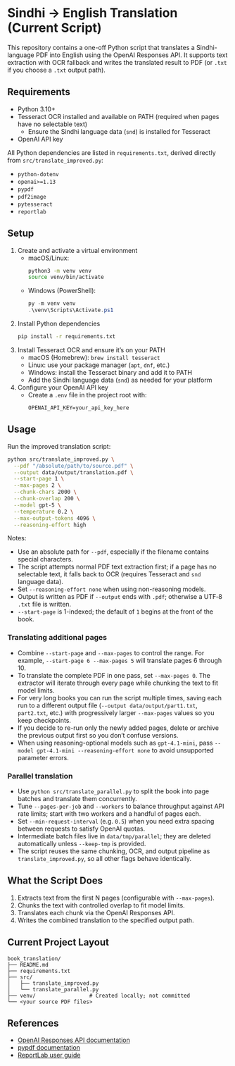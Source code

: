 # Sindhi → English Translation (Current Script)

This repository contains a one-off Python script that translates a Sindhi-language PDF into English using the OpenAI Responses API. It supports text extraction with OCR fallback and writes the translated result to PDF (or `.txt` if you choose a `.txt` output path).

## Requirements
- Python 3.10+
- Tesseract OCR installed and available on PATH (required when pages have no selectable text)
  - Ensure the Sindhi language data (`snd`) is installed for Tesseract
- OpenAI API key

All Python dependencies are listed in `requirements.txt`, derived directly from `src/translate_improved.py`:
- `python-dotenv`
- `openai>=1.13`
- `pypdf`
- `pdf2image`
- `pytesseract`
- `reportlab`

## Setup
1. Create and activate a virtual environment
   - macOS/Linux:
     ```bash
     python3 -m venv venv
     source venv/bin/activate
     ```
   - Windows (PowerShell):
     ```powershell
     py -m venv venv
     .\venv\Scripts\Activate.ps1
     ```
2. Install Python dependencies
   ```bash
   pip install -r requirements.txt
   ```
3. Install Tesseract OCR and ensure it’s on your PATH
   - macOS (Homebrew): `brew install tesseract`
   - Linux: use your package manager (`apt`, `dnf`, etc.)
   - Windows: install the Tesseract binary and add it to PATH
   - Add the Sindhi language data (`snd`) as needed for your platform
4. Configure your OpenAI API key
   - Create a `.env` file in the project root with:
     ```env
     OPENAI_API_KEY=your_api_key_here
     ```

## Usage
Run the improved translation script:
```bash
python src/translate_improved.py \
  --pdf "/absolute/path/to/source.pdf" \
  --output data/output/translation.pdf \
  --start-page 1 \
  --max-pages 2 \
  --chunk-chars 2000 \
  --chunk-overlap 200 \
  --model gpt-5 \
  --temperature 0.2 \
  --max-output-tokens 4096 \
  --reasoning-effort high
```

Notes:
- Use an absolute path for `--pdf`, especially if the filename contains special characters.
- The script attempts normal PDF text extraction first; if a page has no selectable text, it falls back to OCR (requires Tesseract and `snd` language data).
- Set `--reasoning-effort none` when using non-reasoning models.
- Output is written as PDF if `--output` ends with `.pdf`; otherwise a UTF‑8 `.txt` file is written.
- `--start-page` is 1-indexed; the default of `1` begins at the front of the book.

### Translating additional pages
- Combine `--start-page` and `--max-pages` to control the range. For example, `--start-page 6 --max-pages 5` will translate pages 6 through 10.
- To translate the complete PDF in one pass, set `--max-pages 0`. The extractor will iterate through every page while chunking the text to fit model limits.
- For very long books you can run the script multiple times, saving each run to a different output file (`--output data/output/part1.txt`, `part2.txt`, etc.) with progressively larger `--max-pages` values so you keep checkpoints.
- If you decide to re-run only the newly added pages, delete or archive the previous output first so you don’t confuse versions.
- When using reasoning-optional models such as `gpt-4.1-mini`, pass `--model gpt-4.1-mini --reasoning-effort none` to avoid unsupported parameter errors.

### Parallel translation
- Use `python src/translate_parallel.py` to split the book into page batches and translate them concurrently.
- Tune `--pages-per-job` and `--workers` to balance throughput against API rate limits; start with two workers and a handful of pages each.
- Set `--min-request-interval` (e.g. `0.5`) when you need extra spacing between requests to satisfy OpenAI quotas.
- Intermediate batch files live in `data/tmp/parallel`; they are deleted automatically unless `--keep-tmp` is provided.
- The script reuses the same chunking, OCR, and output pipeline as `translate_improved.py`, so all other flags behave identically.


## What the Script Does
1. Extracts text from the first N pages (configurable with `--max-pages`).
2. Chunks the text with controlled overlap to fit model limits.
3. Translates each chunk via the OpenAI Responses API.
4. Writes the combined translation to the specified output path.

## Current Project Layout
```
book_translation/
├── README.md
├── requirements.txt
├── src/
│   ├── translate_improved.py
│   └── translate_parallel.py
├── venv/                 # Created locally; not committed
└── <your source PDF files>
```

## References
- [OpenAI Responses API documentation](https://platform.openai.com/docs/guides/text-generation)
- [pypdf documentation](https://pypdf.readthedocs.io/)
- [ReportLab user guide](https://www.reportlab.com/docs/reportlab-userguide.pdf)
  
